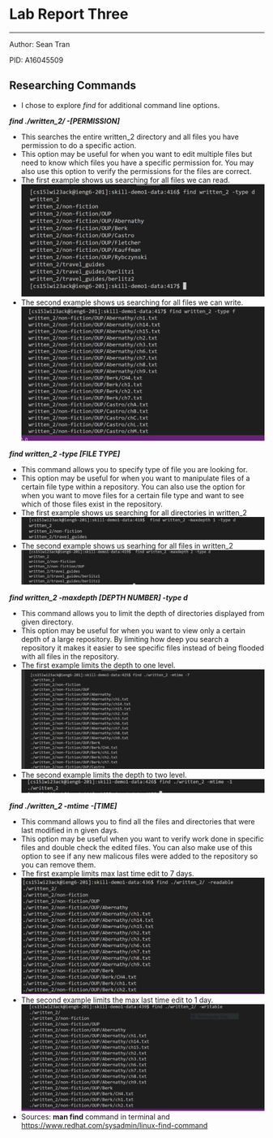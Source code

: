 # Lab Report Three 
---
Author: Sean Tran 

PID: A16045509

## Researching Commands
* I chose to explore _find_ for additional command line options.
 
***find ./written_2/ -[PERMISSION]***
* This searches the entire written_2 directory and all files you have permission to do a specific action.
* This option may be useful for when you want to edit multiple files but need to know which files you have a specific permission for. You may also use this option to verify the permissions for the files are correct. 
* The first example shows us searching for all files we can read.
![Image](2.13.1.PNG)
* The second example shows us searching for all files we can write. 
![Image](2.13.2.PNG)

***find written_2 -type [FILE TYPE]***
* This command allows you to specify type of file you are looking for.
* This option may be useful for when you want to manipulate files of a certain file type within a repository. You can also use the option for when you want to move files for a certain file type and want to see which of those files exist in the repository.
* The first example shows us searching for all directories in written_2
![Image](2.13.3.PNG)
* The second example shows us searhing for all files in written_2
![Image](2.13.4.PNG)

***find written_2 -maxdepth [DEPTH NUMBER] -type d***
* This command allows you to limit the depth of directories displayed from given directory.
* This option may be useful for when you want to view only a certain depth of a large repository. By limiting how deep you search a repository it makes it easier to see specific files instead of being flooded with all files in the repository.  
* The first example limits the depth to one level.
![Image](2.13.5.PNG)
* The second example limits the depth to two level.
![Image](2.13.6.PNG)

***find ./written_2 -mtime -[TIME]***
* This command allows you to find all the files and directories that were last modified in n given days.
* This option may be useful when you want to verify work done in specific files and double check the edited files. You can also make use of this option to see if any new malicous files were added to the repository so you can remove them.
* The first example limits max last time edit to 7 days.
![Image](2.13.7.PNG)
* The second example limits the max last time edit to 1 day.
![Image](2.13.8.PNG)
* Sources: **man find** command in terminal and https://www.redhat.com/sysadmin/linux-find-command

